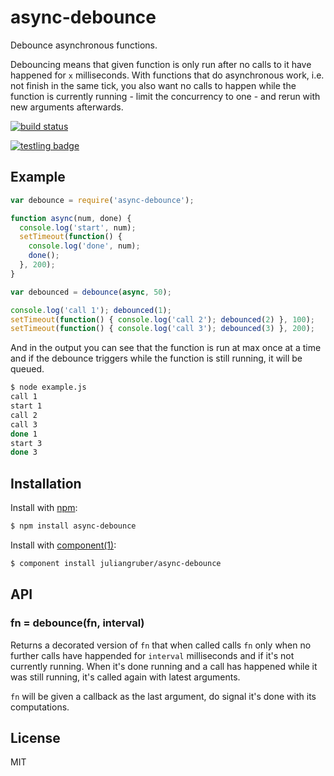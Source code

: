 
# async-debounce

  Debounce asynchronous functions.
  
  Debouncing means that given function is only run after no calls to it have happened for `x` milliseconds. With functions that do asynchronous work, i.e. not finish in the same tick, you also want no calls to happen while the function is currently running - limit the concurrency to one - and rerun with new arguments afterwards.

  [![build status](https://secure.travis-ci.org/juliangruber/async-debounce.png)](http://travis-ci.org/juliangruber/async-debounce)

  [![testling badge](https://ci.testling.com/juliangruber/async-debounce.png)](https://ci.testling.com/juliangruber/async-debounce)

## Example

```js
var debounce = require('async-debounce');

function async(num, done) {
  console.log('start', num);
  setTimeout(function() {
    console.log('done', num);
    done();
  }, 200);
}

var debounced = debounce(async, 50);

console.log('call 1'); debounced(1);
setTimeout(function() { console.log('call 2'); debounced(2) }, 100);
setTimeout(function() { console.log('call 3'); debounced(3) }, 200);
```

  And in the output you can see that the function is run at max once at a time and if the debounce triggers while the function is still running, it will be queued.

```bash
$ node example.js
call 1
start 1
call 2
call 3
done 1
start 3
done 3
```

## Installation

  Install with [npm](https://npmjs.org):
  
```bash
$ npm install async-debounce
```

  Install with [component(1)](http://component.io):

```bash
$ component install juliangruber/async-debounce
```

## API

### fn = debounce(fn, interval)

Returns a decorated version of `fn` that when called calls `fn` only when no further calls have happended for `interval` milliseconds and if it's not currently running. When it's done running and a call has happened while it was still running, it's called again with latest arguments.

`fn` will be given a callback as the last argument, do signal it's done with its computations.

## License

  MIT
